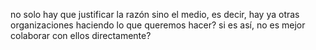 no solo hay que justificar la razón sino el medio, es decir, hay ya otras organizaciones haciendo lo que queremos hacer? si es así, no es mejor colaborar con ellos directamente?